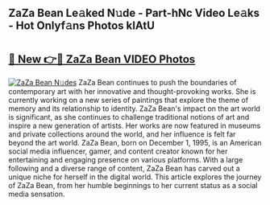 ## ZaZa Bean Le𝚊ked N𝚞de - Part-hNc Video Le𝚊ks - Hot Onlyf𝚊ns Photos kIAtU

# <h2><a href="http://ac50748.deff.icu/?id=ZaZa+Bean">🔗 New 👉🔴 ZaZa Bean VIDEO Photos</a></h2>

[![ZaZa Bean N𝚞des](https://i.imgur.com/rIISA9y.gif)](http://ac50748.deff.icu/?id=ZaZa+Bean)
ZaZa Bean continues to push the boundaries of contemporary art with her innovative and thought-provoking works. She is currently working on a new series of paintings that explore the theme of memory and its relationship to identity. ZaZa Bean's impact on the art world is significant, as she continues to challenge traditional notions of art and inspire a new generation of artists. Her works are now featured in museums and private collections around the world, and her influence is felt far beyond the art world. ZaZa Bean, born on December 1, 1995, is an American social media influencer, gamer, and content creator known for her entertaining and engaging presence on various platforms. With a large following and a diverse range of content, ZaZa Bean has carved out a unique niche for herself in the digital world. This article explores the journey of ZaZa Bean, from her humble beginnings to her current status as a social media sensation.

